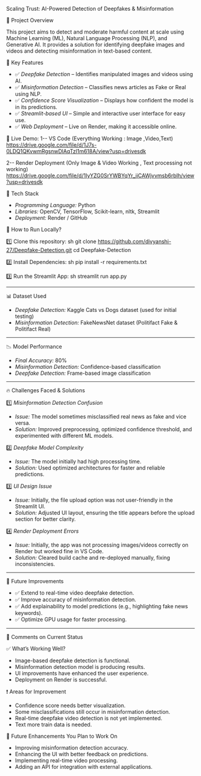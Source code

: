 Scaling Trust: AI-Powered Detection of Deepfakes & Misinformation

📌 Project Overview

This project aims to detect and moderate harmful content at scale using Machine Learning (ML), Natural Language Processing (NLP), and Generative AI. It provides a solution for identifying deepfake images and videos and detecting misinformation in text-based content.

🚀 Key Features

- ✅ *Deepfake Detection* – Identifies manipulated images and videos using AI.
- ✅ *Misinformation Detection* – Classifies news articles as Fake or Real using NLP.
- ✅ *Confidence Score Visualization* – Displays how confident the model is in its predictions.
- ✅ *Streamlit-based UI* – Simple and interactive user interface for easy use.
- ✅ *Web Deployment* – Live on Render, making it accessible online.


🔗 Live Demo:
1--  VS Code (Everything Working : Image ,Video,Text)
https://drive.google.com/file/d/1J7s-0LDQ1QKvwmRgsnwDlAqTzl1m618A/view?usp=drivesdk

2-- Render Deployment (Only Image & Video Working , Text processing not working)
https://drive.google.com/file/d/1IyYZG0SrYWBYqYr_iiCAWjvvmsb6rbIh/view?usp=drivesdk



🔬 Tech Stack

- *Programming Language:* Python
- *Libraries:* OpenCV, TensorFlow, Scikit-learn, nltk, Streamlit
- *Deployment:* Render / GitHub


🤟 How to Run Locally?

1️⃣ Clone this repository:
sh
git clone https://github.com/divyanshi-27/Deepfake-Detection.git
cd Deepfake-Detection


2️⃣ Install Dependencies:
sh
pip install -r requirements.txt


3️⃣ Run the Streamlit App:
sh
streamlit run app.py


---

📊 Dataset Used

- *Deepfake Detection:* Kaggle Cats vs Dogs dataset (used for initial testing)
- *Misinformation Detection:* FakeNewsNet dataset (Politifact Fake & Politifact Real)

---

 📉 Model Performance

- *Final Accuracy:* 80%
- *Misinformation Detection:* Confidence-based classification
- *Deepfake Detection:* Frame-based image classification

---

 🔥 Challenges Faced & Solutions

1️⃣ *Misinformation Detection Confusion*
   - *Issue:* The model sometimes misclassified real news as fake and vice versa.
   - *Solution:* Improved preprocessing, optimized confidence threshold, and experimented with different ML models.

2️⃣ *Deepfake Model Complexity*
   - *Issue:* The model initially had high processing time.
   - *Solution:* Used optimized architectures for faster and reliable predictions.

3️⃣ *UI Design Issue*
   - *Issue:* Initially, the file upload option was not user-friendly in the Streamlit UI.
   - *Solution:* Adjusted UI layout, ensuring the title appears before the upload section for better clarity.

4️⃣ *Render Deployment Errors*
   - *Issue:* Initially, the app was not processing images/videos correctly on Render but worked fine in VS Code.
   - *Solution:* Cleared build cache and re-deployed manually, fixing inconsistencies.

---

🎯 Future Improvements

- ✅ Extend to real-time video deepfake detection.
- ✅ Improve accuracy of misinformation detection.
- ✅ Add explainability to model predictions (e.g., highlighting fake news keywords).
- ✅ Optimize GPU usage for faster processing.

---

📌 Comments on Current Status

 ✅ What’s Working Well?
- Image-based deepfake detection is functional.
- Misinformation detection model is producing results.
- UI improvements have enhanced the user experience.
- Deployment on Render is successful.

❗ Areas for Improvement
- Confidence score needs better visualization.
- Some misclassifications still occur in misinformation detection.
- Real-time deepfake video detection is not yet implemented.
- Text more train data is needed.

 💪 Future Enhancements You Plan to Work On
- Improving misinformation detection accuracy.
- Enhancing the UI with better feedback on predictions.
- Implementing real-time video processing.
- Adding an API for integration with external applications.
